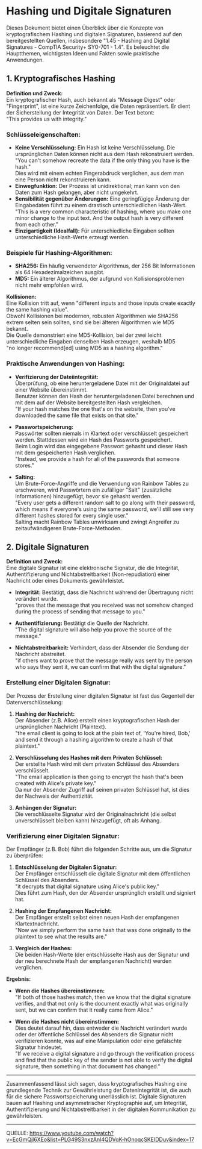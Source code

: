# Hashing und Digitale Signaturen

Dieses Dokument bietet einen Überblick über die Konzepte von kryptografischem Hashing und digitalen Signaturen, basierend auf den bereitgestellten Quellen, insbesondere "1.45 - Hashing and Digital Signatures - CompTIA Security+ SY0-701 - 1.4". Es beleuchtet die Hauptthemen, wichtigsten Ideen und Fakten sowie praktische Anwendungen.

## 1. Kryptografisches Hashing

**Definition und Zweck:**  
Ein kryptografischer Hash, auch bekannt als "Message Digest" oder "Fingerprint", ist eine kurze Zeichenfolge, die Daten repräsentiert. Er dient der Sicherstellung der Integrität von Daten. Der Text betont:  
"This provides us with integrity."

### Schlüsseleigenschaften:

- **Keine Verschlüsselung:** Ein Hash ist keine Verschlüsselung. Die ursprünglichen Daten können nicht aus dem Hash rekonstruiert werden.  
  "You can't somehow recreate the data if the only thing you have is the hash."  
  Dies wird mit einem echten Fingerabdruck verglichen, aus dem man eine Person nicht rekonstruieren kann.
- **Einwegfunktion:** Der Prozess ist unidirektional; man kann von den Daten zum Hash gelangen, aber nicht umgekehrt.
- **Sensibilität gegenüber Änderungen:** Eine geringfügige Änderung der Eingabedaten führt zu einem drastisch unterschiedlichen Hash-Wert.  
  "This is a very common characteristic of hashing, where you make one minor change to the input text. And the output hash is very different from each other."
- **Einzigartigkeit (Idealfall):** Für unterschiedliche Eingaben sollten unterschiedliche Hash-Werte erzeugt werden.

### Beispiele für Hashing-Algorithmen:

- **SHA256:** Ein häufig verwendeter Algorithmus, der 256 Bit Informationen als 64 Hexadezimalzeichen ausgibt.
- **MD5:** Ein älterer Algorithmus, der aufgrund von Kollisionsproblemen nicht mehr empfohlen wird.

**Kollisionen:**  
Eine Kollision tritt auf, wenn "different inputs and those inputs create exactly the same hashing value".  
Obwohl Kollisionen bei modernen, robusten Algorithmen wie SHA256 extrem selten sein sollten, sind sie bei älteren Algorithmen wie MD5 bekannt.  
Die Quelle demonstriert eine MD5-Kollision, bei der zwei leicht unterschiedliche Eingaben denselben Hash erzeugen, weshalb MD5  
"no longer recommend[ed] using MD5 as a hashing algorithm."

### Praktische Anwendungen von Hashing:

- **Verifizierung der Dateiintegrität:**  
  Überprüfung, ob eine heruntergeladene Datei mit der Originaldatei auf einer Website übereinstimmt.  
  Benutzer können den Hash der heruntergeladenen Datei berechnen und mit dem auf der Website bereitgestellten Hash vergleichen.  
  "If your hash matches the one that's on the website, then you've downloaded the same file that exists on that site."

- **Passwortspeicherung:**  
  Passwörter sollten niemals im Klartext oder verschlüsselt gespeichert werden. Stattdessen wird ein Hash des Passworts gespeichert.  
  Beim Login wird das eingegebene Passwort gehasht und dieser Hash mit dem gespeicherten Hash verglichen.  
  "Instead, we provide a hash for all of the passwords that someone stores."

- **Salting:**  
  Um Brute-Force-Angriffe und die Verwendung von Rainbow Tables zu erschweren, wird Passwörtern ein zufälliger "Salt" (zusätzliche Informationen) hinzugefügt, bevor sie gehasht werden.  
  "Every user gets a different random salt to go along with their password, which means if everyone's using the same password, we'll still see very different hashes stored for every single user."  
  Salting macht Rainbow Tables unwirksam und zwingt Angreifer zu zeitaufwändigeren Brute-Force-Methoden.

## 2. Digitale Signaturen

**Definition und Zweck:**  
Eine digitale Signatur ist eine elektronische Signatur, die die Integrität, Authentifizierung und Nichtabstreitbarkeit (Non-repudiation) einer Nachricht oder eines Dokuments gewährleistet.

- **Integrität:** Bestätigt, dass die Nachricht während der Übertragung nicht verändert wurde.  
  "proves that the message that you received was not somehow changed during the process of sending that message to you."

- **Authentifizierung:** Bestätigt die Quelle der Nachricht.  
  "The digital signature will also help you prove the source of the message."

- **Nichtabstreitbarkeit:** Verhindert, dass der Absender die Sendung der Nachricht abstreitet.  
  "if others want to prove that the message really was sent by the person who says they sent it, we can confirm that with the digital signature."

### Erstellung einer Digitalen Signatur:

Der Prozess der Erstellung einer digitalen Signatur ist fast das Gegenteil der Datenverschlüsselung:

1. **Hashing der Nachricht:**  
   Der Absender (z.B. Alice) erstellt einen kryptografischen Hash der ursprünglichen Nachricht (Plaintext).  
   "the email client is going to look at the plain text of, 'You're hired, Bob,' and send it through a hashing algorithm to create a hash of that plaintext."

2. **Verschlüsselung des Hashes mit dem Privaten Schlüssel:**  
   Der erstellte Hash wird mit dem privaten Schlüssel des Absenders verschlüsselt.  
   "The email application is then going to encrypt the hash that's been created with Alice's private key."  
   Da nur der Absender Zugriff auf seinen privaten Schlüssel hat, ist dies der Nachweis der Authentizität.

3. **Anhängen der Signatur:**  
   Die verschlüsselte Signatur wird der Originalnachricht (die selbst unverschlüsselt bleiben kann) hinzugefügt, oft als Anhang.

### Verifizierung einer Digitalen Signatur:

Der Empfänger (z.B. Bob) führt die folgenden Schritte aus, um die Signatur zu überprüfen:

1. **Entschlüsselung der Digitalen Signatur:**  
   Der Empfänger entschlüsselt die digitale Signatur mit dem öffentlichen Schlüssel des Absenders.  
   "it decrypts that digital signature using Alice's public key."  
   Dies führt zum Hash, den der Absender ursprünglich erstellt und signiert hat.

2. **Hashing der Empfangenen Nachricht:**  
   Der Empfänger erstellt selbst einen neuen Hash der empfangenen Klartextnachricht.  
   "Now we simply perform the same hash that was done originally to the plaintext to see what the results are."

3. **Vergleich der Hashes:**  
   Die beiden Hash-Werte (der entschlüsselte Hash aus der Signatur und der neu berechnete Hash der empfangenen Nachricht) werden verglichen.

**Ergebnis:**  
- **Wenn die Hashes übereinstimmen:**  
  "If both of those hashes match, then we know that the digital signature verifies, and that not only is the document exactly what was originally sent, but we can confirm that it really came from Alice."

- **Wenn die Hashes nicht übereinstimmen:**  
  Dies deutet darauf hin, dass entweder die Nachricht verändert wurde oder der öffentliche Schlüssel des Absenders die Signatur nicht verifizieren konnte, was auf eine Manipulation oder eine gefälschte Signatur hindeutet.  
  "If we receive a digital signature and go through the verification process and find that the public key of the sender is not able to verify the digital signature, then something in that document has changed."

---

Zusammenfassend lässt sich sagen, dass kryptografisches Hashing eine grundlegende Technik zur Gewährleistung der Datenintegrität ist, die auch für die sichere Passwortspeicherung unerlässlich ist. Digitale Signaturen bauen auf Hashing und asymmetrischer Kryptographie auf, um Integrität, Authentifizierung und Nichtabstreitbarkeit in der digitalen Kommunikation zu gewährleisten.

---
QUELLE: https://www.youtube.com/watch?v=EcGmQjl6XEo&list=PLG49S3nxzAnl4QDVqK-hOnoqcSKEIDDuv&index=17
